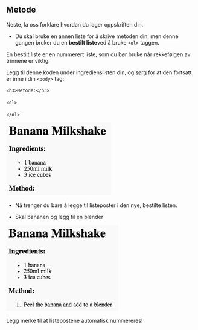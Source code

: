 ## Metode

Neste, la oss forklare hvordan du lager oppskriften din.

+ Du skal bruke en annen liste for å skrive metoden din, men denne gangen bruker du en **bestilt liste**ved å bruke `<ol>` taggen.

En bestilt liste er en nummerert liste, som du bør bruke når rekkefølgen av trinnene er viktig.

Legg til denne koden under ingredienslisten din, og sørg for at den fortsatt er inne i din `<body>` tag:

    <h3>Metode:</h3>
    
    <ol>
    
    </ol>
    

![skjermbilde](images/recipe-method.png)

+ Nå trenger du bare å legge til listeposter i den nye, bestilte listen:

    <li>Skal bananen og legg til en blender</li>
    

![skjermbilde](images/recipe-ol.png)

Legg merke til at listepostene automatisk nummereres!
